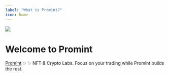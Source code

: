 ```yaml
---
label: "What is Promint?"
icon: home
---
```

![](/static/headers/header-1.png)

# Welcome to Promint

[Promint](https://Promint.cc/) :sparkles: :sparkles: NFT & Crypto Labs. Focus on your trading while Promint builds the rest.
